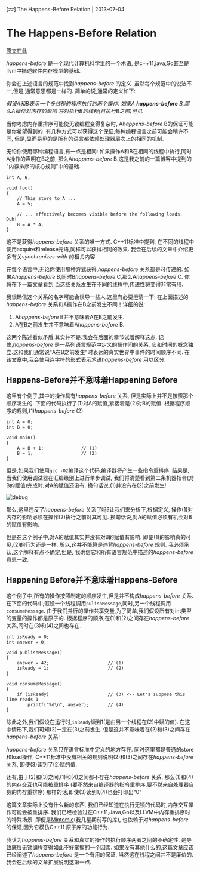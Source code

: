 [zz] The Happens-Before Relation | 2013-07-04
# The Happens-Before Relation

[原文在此](http://preshing.com/20130702/the-happens-before-relation)

*happens-before* 是一个现代计算机科学里的一个术语,
是c++11,java,Go甚至是llvm中描述软件内存模型的基础.

你会在上述语言的规范中找到*happens-before* 的定义.
虽然每个规范中的说法不一,但是,通常意思都是一样的.
简单的说,通常的定义如下:

*假设A和B表示一个多线程的程序执行的两个操作.
如果A **happens-before** B,那么A操作对内存的影响
将对执行B的线程(且执行B之前)可见.*

当你考虑内存重排序可能使无锁编程变得复杂时,
A*happens-before* B的保证可能是你希望得到的.
有几种方式可以获得这个保证,每种编程语言之前可能会稍许不同,
但是,显而易见的是所有的语言都依赖处理器层次上的相同的机制.

无论你使用哪种编程语言,有一点是相同:
如果操作A和B在相同的线程中执行,同时A操作的声明在B之前,
那么A*happens-before* B.这是我之前的一篇博客中提到的
"内存排序的核心规则"中的基础.

~~~ 
int A, B;

void foo()
{
    // This store to A ...
	A = 5;

    // ... effectively becomes visible before the following loads. Duh!
    B = A * A;
}
~~~
这不是获得*happens-before* 关系的唯一方式. C++11标准中提到,
在不同的线程中使用acquire和release元语,同样可以获得相同的效果.
我会在后续的文章中介绍更多有关*synchronizes-with* 的相关内容.

在每个语言中,无论你使用那种方式获得,*happens-before* 关系都是可传递的:
如果A*happens-before* B,同时B*happens-before* C,那么A*happens-before* C.
你将在下一篇文章看到,当这些关系发生在不同的线程中,传递性将变得非常有用.

我很确信这个关系的名字可能会误导一些人.这里有必要澄清一下:
在上面描述的*happens-before* 关系和A操作在B之前发生不同！详细的说:

1. A*happens-before* B并不意味着A在B之前发生.
2. A在B之前发生并不意味着A*happens-before* B.

这两个陈述看似矛盾,其实并不是.我会在后面的章节试着解释这点.
记住,*happens-before* 是一系列语言规范中定义的操作间的关系.
它和时间的概念独立.这和我们通常说"A在B之前发生"时表达的真实世界中事件的时间顺序不同.
在该文章中,我会使用连字符的形式表示术语*happens-before* 用以区分.

## Happens-Before并不意味着Happening Before



这里有个例子,其中的操作具有*happens-before* 关系,
但是实际上并不是按照那个顺序发生的.
下面的代码执行了(1)对A的赋值,紧接着是(2)对B的赋值.
根据程序顺序的规则,(1)*happens-before* (2)

~~~ 
int A = 0;
int B = 0;

void main()
{
    A = B + 1;              // (1)
	B = 1;                  // (2)
}
~~~
但是,如果我们使用`gcc -O2`编译这个代码,编译器将产生一些指令重排序.
结果是,当我们使用调试器在汇编级别上进行单步调试,
我们将清楚看到第二条机器指令(对B的赋值)完成时,对A的赋值还没有.
换句话说,(1)并没有在(2)之前发生!

![debug](http://preshing.com/wp-content/uploads/2013/07/foo-debugger.png)

那么,这里违反了*happens-before* 关系了吗?让我们来分析下,根据定义,
操作(1)对内存的影响必须在操作(2)执行之前对其可见.
换句话说,对A的赋值必须有机会对B的赋值有影响.

但是在这个例子中,对A的赋值其实并没有对B的赋值有影响.
即便(1)的影响真的可见,(2)的行为还是一样.
所以,这并不能算是违背*happens-before* 规则.
我必须承认,这个解释有点不确定,但是,
我确信它和所有语言规范中描述的*happens-before* 意思一致.

## Happening Before并不意味着Happens-Before



这个例子中,所有的操作按照制定的顺序发生,但是并不构成*happens-before* 关系.
在下面的代码中,假设一个线程调用`pulishMessage`,同时,另一个线程调用`consumeMessage`.
由于我们并行的操作共享变量,为了简单,我们假设所有对int类型的变量的操作都是原子的.
根据程序的顺序,在(1)和(2)之间存在*happens-before* 关系,同时在(3)和(4)之间也存在.

~~~ 
int isReady = 0;
int answer = 0;

void publishMessage()
{
    answer = 42;                      // (1)
    isReady = 1;                      // (2)
}

void consumeMessage()
{
    if (isReady)                      // (3) <-- Let's suppose this line reads 1
        printf("%d\n", answer);       // (4)
}
~~~
除此之外,我们假设在运行时,`isReady`读到1(是由另一个线程在(2)中赋的值).
在这中情形下,我们可知(2)一定在(3)之前发生.
但是这并不意味着在(2)和(3)之间存在*happens-before* 关系!

*happens-before* 关系只在语言标准中定义的地方存在.
同时这里都是普通的store和load操作,
C++11标准中没有相关的规则说明(2)和(3)之间存在*happens-before* 关系,
即便(3)读到了(2)赋的值.

还有,由于(2)和(3)之间,(1)和(4)之间都不存在*happens-before* 关系,
那么(1)和(4)的内存交互也可能被重排序
(要不然来自编译器的指令重排序,要不然来自处理器自身的内存重排序)
那样的话,即使(3)读到1,(4)也会打印出"0"

这篇文章实际上没有什么新的东西,
我们已经知道在执行无锁的代码时,内存交互操作可能会被重排序.
我们已经检验过在C++11,Java,Go以及LLVM中内存重排序时的特殊场景.
即便是[Mintomic](http://mintomic.github.io/)(我几星期前写的库),
也依赖于对*happens-before* 的保证,因为它模仿C++11 原子库的功能行为.

我认为*happens-before* 关系和真实的操作的执行顺序两者之间的不确定性,
是导致底层无锁编程变得如此不好掌握的一个因素.
如果没有其他什么的,这篇文章应该已经阐述了*happens-before* 是一个有用的保证,
当然这在线程之间并不是廉价的.我会在后续的文章扩展说明这第一点.
